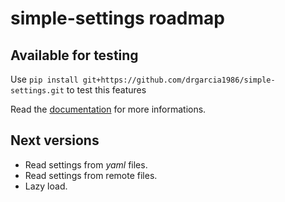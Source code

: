simple-settings roadmap
=======================

Available for testing
---------------------

Use `pip install git+https://github.com/drgarcia1986/simple-settings.git` to test this features

Read the [documentation](http://simple-settings.readthedocs.org/en/latest/) for more informations.

Next versions
-------------
* Read settings from _yaml_ files.
* Read settings from remote files.
* Lazy load.

